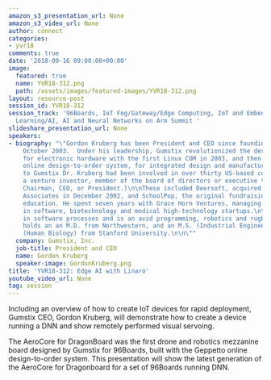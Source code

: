 ```yaml
---
amazon_s3_presentation_url: None
amazon_s3_video_url: None
author: connect
categories:
- yvr18
comments: true
date: '2018-09-16 09:00:00+00:00'
image:
  featured: true
  name: YVR18-312.png
  path: /assets/images/featured-images/YVR18-312.png
layout: resource-post
session_id: YVR18-312
session_track: '96Boards, IoT Fog/Gateway/Edge Computing, IoT and Embedded, Machine
  Learning/AI, AI and Neural Networks on Arm Summit '
slideshare_presentation_url: None
speakers:
- biography: "\"Gordon Kruberg has been President and CEO since founding Gumstix in
    October 2003.  Under his leadership, Gumstix revolutionized the design paradigm
    for electronic hardware with the first Linux COM in 2003, and then with Geppetto\xAE
    online design-to-order system, for integrated design and manufacturing.\n\nPrior
    to Gumstix Dr. Kruberg had been involved in over thirty US-based companies as
    a venture investor, member of the board of directors or executive team (including
    Chairman, CEO, or President.)\n\nThese included Deersoft, acquired by Network
    Associates in December 2002, and SchoolPop, the original fundraising website for
    education. He spent seven years with Grace Horn Ventures, managing investments
    in software, biotechnology and medical high-technology startups.\n\nHe holds patents
    in software processes and is an avid programming, robotics and rugby enthusiast.\n\nGordon
    holds an an M.D. from Northwestern, and an M.S. (Industrial Engineering) and A.B.
    (Human Biology) from Stanford University.\n\n\""
  company: Gumstix, Inc.
  job-title: President and CEO
  name: Gordon Kruberg
  speaker-image: GordonKruberg.png
title: 'YVR18-312: Edge AI with Linaro'
youtube_video_url: None
tag: session
---
```


Including an overview of how to create IoT devices for rapid deployment, Gumstix CEO, Gordon Kruberg, will demonstrate how to create a device running a DNN and show remotely performed visual servoing. 

The AeroCore for DragonBoard was the first drone and robotics mezzanine board designed by Gumstix for 96Boards, built with the Geppetto online design-to-order system.  This presentation will show the latest generation of the AeroCore for Dragonboard for a set of 96Boards running DNN.